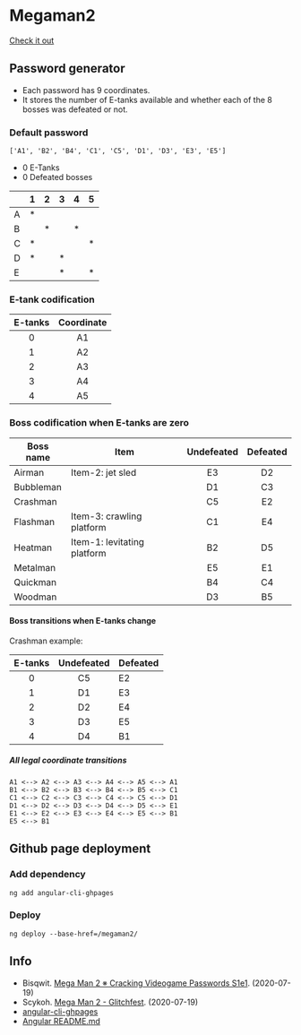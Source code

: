 # Megaman2

[Check it out](https://bugtamer.github.io/megaman2/)

## Password generator

- Each password has 9 coordinates.
- It stores the number of E-tanks available and whether each of the 8 bosses was defeated or not.

### Default password

`['A1', 'B2', 'B4', 'C1', 'C5', 'D1', 'D3', 'E3', 'E5']`

- 0 E-Tanks
- 0 Defeated bosses

|   | 1 | 2 | 3 | 4 | 5 |
| - | - | - | - | - | - |
| A | * |   |   |   |   |
| B |   | * |   | * |   |
| C | * |   |   |   | * |
| D | * |   | * |   |   |
| E |   |   | * |   | * |

### E-tank codification

| E-tanks | Coordinate |
|:-------:|:----------:|
|    0    |     A1     |
|    1    |     A2     |
|    2    |     A3     |
|    3    |     A4     |
|    4    |     A5     |

### Boss codification when E-tanks are zero

| Boss name | Item                        | Undefeated | Defeated |
| --------- | --------------------------- |:----------:|:--------:|
| Airman    | Item-2: jet sled            |     E3     |    D2    |
| Bubbleman |                             |     D1     |    C3    |
| Crashman  |                             |     C5     |    E2    |
| Flashman  | Item-3: crawling platform   |     C1     |    E4    |
| Heatman   | Item-1: levitating platform |     B2     |    D5    |
| Metalman  |                             |     E5     |    E1    |
| Quickman  |                             |     B4     |    C4    |
| Woodman   |                             |     D3     |    B5    |

#### Boss transitions when E-tanks change

Crashman example:

| E-tanks | Undefeated | Defeated |
|:-------:|:----------:| -------- |
|    0    |     C5     |    E2    |
|    1    |     D1     |    E3    |
|    2    |     D2     |    E4    |
|    3    |     D3     |    E5    |
|    4    |     D4     |    B1    |

##### All legal coordinate transitions

```
A1 <--> A2 <--> A3 <--> A4 <--> A5 <--> A1
B1 <--> B2 <--> B3 <--> B4 <--> B5 <--> C1
C1 <--> C2 <--> C3 <--> C4 <--> C5 <--> D1
D1 <--> D2 <--> D3 <--> D4 <--> D5 <--> E1
E1 <--> E2 <--> E3 <--> E4 <--> E5 <--> B1
E5 <--> B1
```

## Github page deployment

### Add dependency

`ng add angular-cli-ghpages`

### Deploy

`ng deploy --base-href=/megaman2/`

## Info

- Bisqwit. [Mega Man 2 ※ Cracking Videogame Passwords S1e1](https://www.youtube.com/watch?v=0eQyYrSQPew). (2020-07-19)
- Scykoh. [Mega Man 2 - Glitchfest](https://www.youtube.com/watch?v=koTEUbNwv9w). (2020-07-19)
- [angular-cli-ghpages](https://github.com/angular-schule/angular-cli-ghpages)
- [Angular README.md](./angular.md)